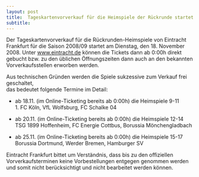 ```yaml
---
layout: post
title:  Tageskartenvorverkauf für die Heimspiele der Rückrunde startet am 18. November
subtitle:  
---
```


Der Tageskartenvorverkauf für die Rückrunden-Heimspiele von Eintracht Frankfurt für die Saison 2008/09 startet am Dienstag, den 18. November 2008. Unter www.eintracht.de können die Tickets dann ab 0:00h direkt gebucht bzw. zu den üblichen Öffnungszeiten dann auch an den bekannten Vorverkaufsstellen erworben werden.

Aus technischen Gründen werden die Spiele sukzessive zum Verkauf frei geschaltet,  
das bedeutet folgende Termine im Detail:

*   ab 18.11. (im Online-Ticketing bereits ab 0:00h) die Heimspiele 9-11  
    1\. FC Köln, VfL Wolfsburg, FC Schalke 04  
    
*   ab 20.11. (im Online-Ticketing bereits ab 0:00h) die Heimspiele 12-14  
    TSG 1899 Hoffenheim, FC Energie Cottbus, Borussia Mönchengladbach  
    
*   ab 25.11. (im Online-Ticketing bereits ab 0:00h) die Heimspiele 15-17  
    Borussia Dortmund, Werder Bremen, Hamburger SV

Eintracht Frankfurt bittet um Verständnis, dass bis zu den offiziellen Vorverkaufsterminen keine Vorbestellungen entgegen genommen werden und somit nicht berücksichtigt und nicht bearbeitet werden können.
